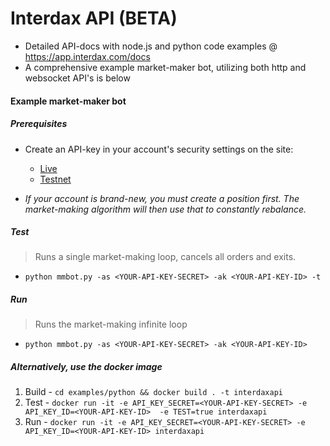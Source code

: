 
# Interdax API (**BETA**)
- Detailed API-docs with node.js and python code examples @ https://app.interdax.com/docs  
- A comprehensive example market-maker bot, utilizing both http and websocket API's is below

#### Example market-maker bot
##### Prerequisites
- Create an API-key in your account's security settings on the site: 
  - [Live](https://app.interdax.com)
  - [Testnet](https://test.interdax.com)  

- _If your account is brand-new, you must create a position first.  The market-making algorithm will then use that to constantly rebalance._  

##### Test  
> Runs a single market-making loop, cancels all orders and exits.  
- `python mmbot.py -as <YOUR-API-KEY-SECRET> -ak <YOUR-API-KEY-ID> -t`   

##### Run 
> Runs the market-making infinite loop 
- `python mmbot.py -as <YOUR-API-KEY-SECRET> -ak <YOUR-API-KEY-ID> `
 
##### Alternatively, use the docker image 
1.  Build - `cd examples/python && docker build . -t interdaxapi`  
2.  Test - `docker run -it -e API_KEY_SECRET=<YOUR-API-KEY-SECRET> -e API_KEY_ID=<YOUR-API-KEY-ID>  -e TEST=true interdaxapi`
3.  Run - `docker run -it -e API_KEY_SECRET=<YOUR-API-KEY-SECRET> -e API_KEY_ID=<YOUR-API-KEY-ID> interdaxapi`
